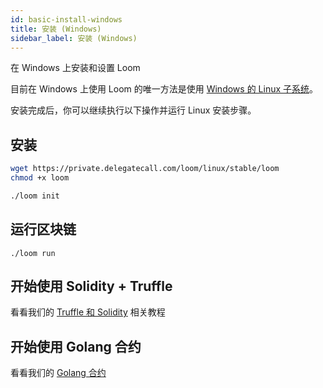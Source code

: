 ```yaml
---
id: basic-install-windows
title: 安装 (Windows)
sidebar_label: 安装 (Windows)
---
```

在 Windows 上安装和设置 Loom

目前在 Windows 上使用 Loom 的唯一方法是使用 [Windows 的 Linux 子系统](https://docs.microsoft.com/en-us/windows/wsl/install-win10)。

安装完成后，你可以继续执行以下操作并运行 Linux 安装步骤。

## 安装

```bash
wget https://private.delegatecall.com/loom/linux/stable/loom
chmod +x loom

./loom init
```

## 运行区块链

    ./loom run
    

## 开始使用 Solidity + Truffle

看看我们的 [Truffle 和 Solidity](truffle-deploy.html) 相关教程

## 开始使用 Golang 合约

看看我们的 [Golang 合约](prereqs.html)
